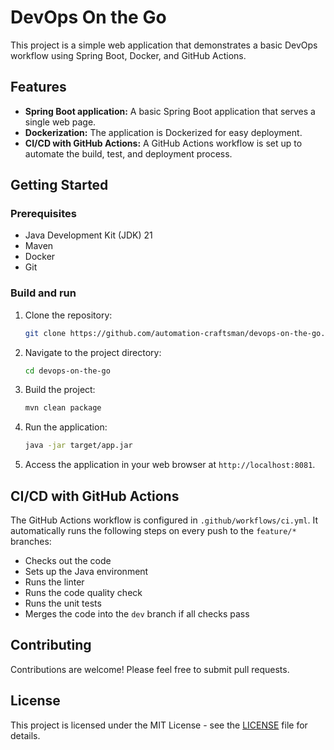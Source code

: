 # DevOps On the Go

This project is a simple web application that demonstrates a basic DevOps workflow using Spring Boot, Docker, and GitHub Actions.

## Features

* **Spring Boot application:** A basic Spring Boot application that serves a single web page.
* **Dockerization:** The application is Dockerized for easy deployment.
* **CI/CD with GitHub Actions:** A GitHub Actions workflow is set up to automate the build, test, and deployment process.

## Getting Started

### Prerequisites

* Java Development Kit (JDK) 21
* Maven
* Docker
* Git

### Build and run

1.  Clone the repository:

    ```bash
    git clone https://github.com/automation-craftsman/devops-on-the-go.git
    ```

2.  Navigate to the project directory:

    ```bash
    cd devops-on-the-go
    ```

3.  Build the project:

    ```bash
    mvn clean package
    ```

4.  Run the application:

    ```bash
    java -jar target/app.jar
    ```

5.  Access the application in your web browser at `http://localhost:8081`.

## CI/CD with GitHub Actions

The GitHub Actions workflow is configured in `.github/workflows/ci.yml`. It automatically runs the following steps on every push to the `feature/*` branches:

* Checks out the code
* Sets up the Java environment
* Runs the linter
* Runs the code quality check
* Runs the unit tests
* Merges the code into the `dev` branch if all checks pass

## Contributing

Contributions are welcome! Please feel free to submit pull requests.

## License

This project is licensed under the MIT License - see the [LICENSE](LICENSE) file for details.